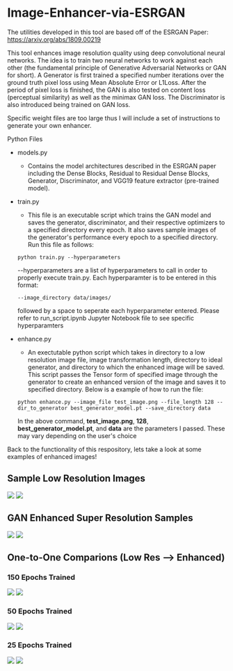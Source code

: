 # Image-Enhancer-via-ESRGAN
The utilities developed in this tool are based off of the ESRGAN Paper: https://arxiv.org/abs/1809.00219

This tool enhances image resolution quality using deep convolutional neural networks. The idea is to train two neural networks to work against each other (the fundamental principle of Generative Adversarial Networks or GAN for short). A Generator is first trained a specified number iterations over the ground truth pixel loss using Mean Absolute Error or L1Loss. After the period of pixel loss is finished, the GAN is also tested on content loss (perceptual similarity) as well as the minimax GAN loss. The Discriminator is also introduced being trained on GAN loss. 

Specific weight files are too large thus I will include a set of instructions to generate your own enhancer.

Python Files
  - models.py
    - Contains the model architectures described in the ESRGAN paper including the Dense Blocks, Residual to Residual Dense Blocks, Generator, Discriminator, and VGG19 feature extractor (pre-trained model).
    
  - train.py
    - This file is an executable script which trains the GAN model and saves the generator, discriminator, and their respective optimizers to a specified directory every epoch. It also saves sample images of the generator's performance every epoch to a specified directory. Run this file as follows:
    ```
    python train.py --hyperparameters
    ```
    --hyperparameters are a list of hyperparameters to call in order to properly execute train.py. Each hyperparamter is to be entered in this format:
    ```
    --image_directory data/images/
    ```
    followed by a space to seperate each hyperparameter entered. Please refer to run_script.ipynb Jupyter Notebook file to see specific hyperparamters
    
  - enhance.py
    - An exectutable python script which takes in directory to a low resolution image file, image transformation length, directory to ideal generator, and directory to which the enhanced image will be saved. This script passes the Tensor form of specified image through the generator to create an enhanced version of the image and saves it to specified directory. Below is a example of how to run the file:
    ```
    python enhance.py --image_file test_image.png --file_length 128 --dir_to_generator best_generator_model.pt --save_directory data
    ```
    In the above command, **test_image.png**, **128**, **best_generator_model.pt**, and **data** are the parameters I passed. These may vary depending on the user's choice
    
Back to the functionality of this respository, lets take a look at some examples of enhanced images!

## Sample Low Resolution Images

![](data/uploads/low_res_samples.png)
![](data/uploads/low_res_samples2.png)

## GAN Enhanced Super Resolution Samples

![](data/uploads/gan_improved_samples_brightened.png)
![](data/uploads/gan_improved_sample2_brightened.png)

## One-to-One Comparions (Low Res --> Enhanced)

### 150 Epochs Trained
![](data/uploads/121_lr.png) ![](data/uploads/121_enhanced.png)

### 50 Epochs Trained
![](data/uploads/low_res_5.png) ![](data/uploads/enhanced_image_5.png)

### 25 Epochs Trained
![](data/uploads/low_res_4.png) ![](data/uploads/enhanced_image_4.png)
